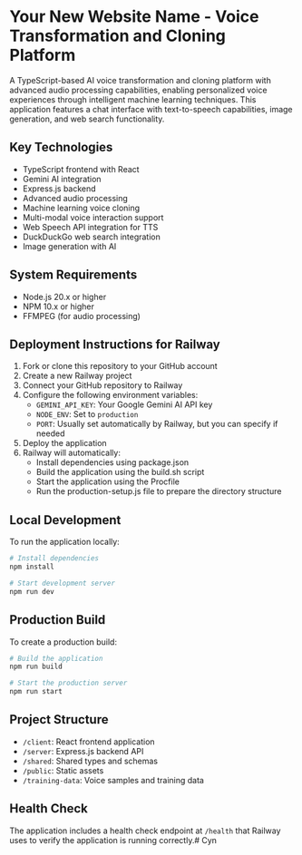 # Your New Website Name - Voice Transformation and Cloning Platform

A TypeScript-based AI voice transformation and cloning platform with advanced audio processing capabilities, enabling personalized voice experiences through intelligent machine learning techniques. This application features a chat interface with text-to-speech capabilities, image generation, and web search functionality.

## Key Technologies

- TypeScript frontend with React
- Gemini AI integration
- Express.js backend
- Advanced audio processing
- Machine learning voice cloning
- Multi-modal voice interaction support
- Web Speech API integration for TTS
- DuckDuckGo web search integration
- Image generation with AI

## System Requirements

- Node.js 20.x or higher
- NPM 10.x or higher
- FFMPEG (for audio processing)

## Deployment Instructions for Railway

1. Fork or clone this repository to your GitHub account
2. Create a new Railway project
3. Connect your GitHub repository to Railway
4. Configure the following environment variables:
   - `GEMINI_API_KEY`: Your Google Gemini AI API key
   - `NODE_ENV`: Set to `production`
   - `PORT`: Usually set automatically by Railway, but you can specify if needed
5. Deploy the application
6. Railway will automatically:
   - Install dependencies using package.json
   - Build the application using the build.sh script
   - Start the application using the Procfile
   - Run the production-setup.js file to prepare the directory structure

## Local Development

To run the application locally:

```bash
# Install dependencies
npm install

# Start development server
npm run dev
```

## Production Build

To create a production build:

```bash
# Build the application
npm run build

# Start the production server
npm run start
```

## Project Structure

- `/client`: React frontend application
- `/server`: Express.js backend API
- `/shared`: Shared types and schemas
- `/public`: Static assets
- `/training-data`: Voice samples and training data

## Health Check

The application includes a health check endpoint at `/health` that Railway uses to verify the application is running correctly.# Cyn
